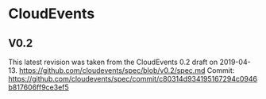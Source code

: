 # CloudEvents

## V0.2
This latest revision was taken from the CloudEvents 0.2 draft on 2019-04-13.
https://github.com/cloudevents/spec/blob/v0.2/spec.md
Commit: https://github.com/cloudevents/spec/commit/c80314d934195167294c0946b817606ff9ce3ef5